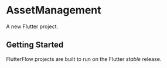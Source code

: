 # AssetManagement

A new Flutter project.

## Getting Started

FlutterFlow projects are built to run on the Flutter _stable_ release.
